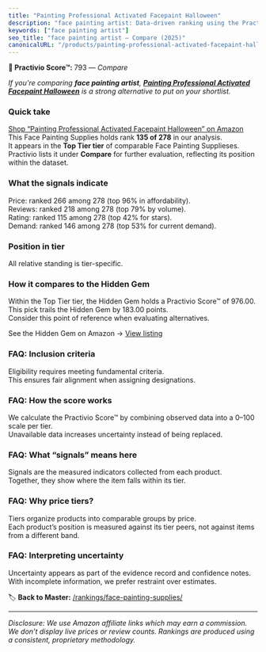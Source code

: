 ```yaml
---
title: "Painting Professional Activated Facepaint Halloween"
description: "face painting artist: Data-driven ranking using the Practivio Score™. Positioned by quality, value, demand, findability, momentum."
keywords: ["face painting artist"]
seo_title: "face painting artist — Compare (2025)"
canonicalURL: "/products/painting-professional-activated-facepaint-halloween-B0FBVYWP92/"
---
```


**🛒 Practivio Score™:** 793 — _Compare_


*If you're comparing **face painting artist**, **[Painting Professional Activated Facepaint Halloween](https://www.amazon.com/dp/B0FBVYWP92?tag=practivio-20)** is a strong alternative to put on your shortlist.*
### Quick take
[Shop “Painting Professional Activated Facepaint Halloween” on Amazon](https://www.amazon.com/dp/B0FBVYWP92?tag=practivio-20)
This Face Painting Supplies holds rank **135 of 278** in our analysis.  
It appears in the **Top Tier tier** of comparable Face Painting Supplieses.  
Practivio lists it under **Compare** for further evaluation, reflecting its position within the dataset.

### What the signals indicate
Price: ranked 266 among 278 (top 96% in affordability).  
Reviews: ranked 218 among 278 (top 79% by volume).  
Rating: ranked 115 among 278 (top 42% for stars).  
Demand: ranked 146 among 278 (top 53% for current demand).

### Position in tier
All relative standing is tier-specific.

### How it compares to the Hidden Gem
Within the Top Tier tier, the Hidden Gem holds a Practivio Score™ of 976.00.  
This pick trails the Hidden Gem by 183.00 points.  
Consider this point of reference when evaluating alternatives.  

See the Hidden Gem on Amazon → [View listing](https://www.amazon.com/dp/B00IWESI8W?tag=practivio-20)

### FAQ: Inclusion criteria
Eligibility requires meeting fundamental criteria.  
This ensures fair alignment when assigning designations.

### FAQ: How the score works
We calculate the Practivio Score™ by combining observed data into a 0–100 scale per tier.  
Unavailable data increases uncertainty instead of being replaced.

### FAQ: What “signals” means here
Signals are the measured indicators collected from each product.  
Together, they show where the item falls within its tier.

### FAQ: Why price tiers?
Tiers organize products into comparable groups by price.  
Each product’s position is measured against its tier peers, not against items from a different band.

### FAQ: Interpreting uncertainty
Uncertainty appears as part of the evidence record and confidence notes.  
With incomplete information, we prefer restraint over estimates.

<!-- Missing template for Compare/CompareWithinPriceClass -->


🏷️ **Back to Master:** [/rankings/face-painting-supplies/](/rankings/face-painting-supplies/)

---
_Disclosure: We use Amazon affiliate links which may earn a commission. We don’t display live prices or review counts. Rankings are produced using a consistent, proprietary methodology._
